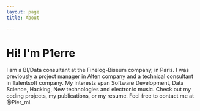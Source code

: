 ```yaml
---
layout: page
title: About

---
```


# Hi! I'm P1erre

I am a BI/Data consultant at the Finelog-Biseum company, in Paris. I was previously a project manager in Alten company and a technical consultant in Talentsoft company.
My interests span Software Development, Data Science, Hacking, New technologies and electronic music.
Check out my coding projects, my publications, or my resume. Feel free to contact me at @Pier_ml.

